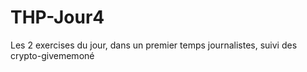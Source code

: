 # THP-Jour4

Les 2 exercises du jour, dans un premier temps journalistes, suivi des crypto-givememoné
